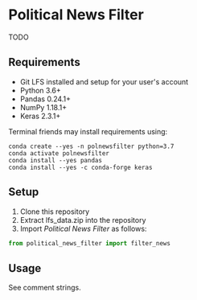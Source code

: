 # Political News Filter

TODO

## Requirements
- Git LFS installed and setup for your user's account
- Python 3.6+
- Pandas 0.24.1+
- NumPy 1.18.1+
- Keras 2.3.1+

Terminal friends may install requirements using:
```
conda create --yes -n polnewsfilter python=3.7
conda activate polnewsfilter 
conda install --yes pandas
conda install --yes -c conda-forge keras
```

## Setup

1. Clone this repository
2. Extract lfs_data.zip into the repository
3. Import *Political News Filter* as follows:

```python
from political_news_filter import filter_news
```

## Usage

See comment strings.
